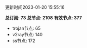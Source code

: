 更新时间2023-01-20 15:55:16

**总订阅: 73**
**总节点: 2108**
**有效节点: 377**
- trojan节点: 65
- v2ray节点: 140
- ss节点: 172
